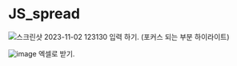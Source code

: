 # JS_spread
 
![스크린샷 2023-11-02 123130](https://github.com/nohsa97/JS_spread/assets/81568105/b4d345cf-174a-46d4-a175-dad666e93989)
입력 하기. (포커스 되는 부분 하이라이트) 

![image](https://github.com/nohsa97/JS_spread/assets/81568105/00b32f72-2731-4a59-948e-241a750834c5)
엑셀로 받기.
